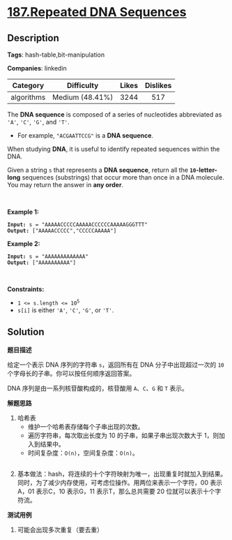 # [187.Repeated DNA Sequences](https://leetcode.com/problems/repeated-dna-sequences/description/)

## Description

**Tags**: hash-table,bit-manipulation

**Companies**: linkedin

|  Category  |   Difficulty    | Likes | Dislikes |
| :--------: | :-------------: | :---: | :------: |
| algorithms | Medium (48.41%) | 3244  |   517    |

<p>The <strong>DNA sequence</strong> is composed of a series of nucleotides abbreviated as <code>&#39;A&#39;</code>, <code>&#39;C&#39;</code>, <code>&#39;G&#39;</code>, and <code>&#39;T&#39;</code>.</p>
<ul>
  <li>For example, <code>&quot;ACGAATTCCG&quot;</code> is a <strong>DNA sequence</strong>.</li>
</ul>
<p>When studying <strong>DNA</strong>, it is useful to identify repeated sequences within the DNA.</p>
<p>Given a string <code>s</code> that represents a <strong>DNA sequence</strong>, return all the <strong><code>10</code>-letter-long</strong> sequences (substrings) that occur more than once in a DNA molecule. You may return the answer in <strong>any order</strong>.</p>
<p>&nbsp;</p>
<p><strong class="example">Example 1:</strong></p>
<pre><code><strong>Input:</strong> s = "AAAAACCCCCAAAAACCCCCCAAAAAGGGTTT"
<strong>Output:</strong> ["AAAAACCCCC","CCCCCAAAAA"]</code></pre><p><strong class="example">Example 2:</strong></p>
<pre><code><strong>Input:</strong> s = "AAAAAAAAAAAAA"
<strong>Output:</strong> ["AAAAAAAAAA"]</code></pre>
<p>&nbsp;</p>
<p><strong>Constraints:</strong></p>
<ul>
  <li><code>1 &lt;= s.length &lt;= 10<sup>5</sup></code></li>
  <li><code>s[i]</code> is either <code>&#39;A&#39;</code>, <code>&#39;C&#39;</code>, <code>&#39;G&#39;</code>, or <code>&#39;T&#39;</code>.</li>
</ul>

## Solution

**题目描述**

给定一个表示 DNA 序列的字符串 `s`，返回所有在 DNA 分子中出现超过一次的 `10` 个字母长的子串。你可以按任何顺序返回答案。

DNA 序列是由一系列核苷酸构成的，核苷酸用 `A`、`C`、`G` 和 `T` 表示。

**解题思路**

1. 哈希表
   - 维护一个哈希表存储每个子串出现的次数。
   - 遍历字符串，每次取出长度为 10 的子串，如果子串出现次数大于 1，则加入到结果中。
   - 时间复杂度：`O(n)`，空间复杂度：`O(n)`。

```cpp

```

2. 基本做法：hash，将连续的十个字符映射为唯一，出现重复时就加入到结果。同时，为了减少内存使用，可考虑位操作。用两位来表示一个字符，00 表示A，01 表示C，10 表示G，11 表示T，那么总共需要 20 位就可以表示十个字符流。

**测试用例**

1. 可能会出现多次重复（要去重）

